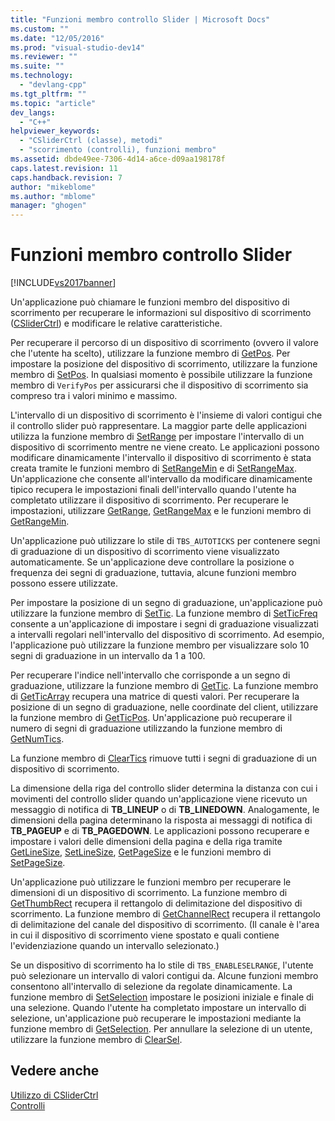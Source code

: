 ```yaml
---
title: "Funzioni membro controllo Slider | Microsoft Docs"
ms.custom: ""
ms.date: "12/05/2016"
ms.prod: "visual-studio-dev14"
ms.reviewer: ""
ms.suite: ""
ms.technology: 
  - "devlang-cpp"
ms.tgt_pltfrm: ""
ms.topic: "article"
dev_langs: 
  - "C++"
helpviewer_keywords: 
  - "CSliderCtrl (classe), metodi"
  - "scorrimento (controlli), funzioni membro"
ms.assetid: dbde49ee-7306-4d14-a6ce-d09aa198178f
caps.latest.revision: 11
caps.handback.revision: 7
author: "mikeblome"
ms.author: "mblome"
manager: "ghogen"
---
```

# Funzioni membro controllo Slider
[!INCLUDE[vs2017banner](../assembler/inline/includes/vs2017banner.md)]

Un'applicazione può chiamare le funzioni membro del dispositivo di scorrimento per recuperare le informazioni sul dispositivo di scorrimento \([CSliderCtrl](../mfc/reference/csliderctrl-class.md)\) e modificare le relative caratteristiche.  
  
 Per recuperare il percorso di un dispositivo di scorrimento \(ovvero il valore che l'utente ha scelto\), utilizzare la funzione membro di [GetPos](../Topic/CSliderCtrl::GetPos.md).  Per impostare la posizione del dispositivo di scorrimento, utilizzare la funzione membro di [SetPos](../Topic/CSliderCtrl::SetPos.md).  In qualsiasi momento è possibile utilizzare la funzione membro di `VerifyPos` per assicurarsi che il dispositivo di scorrimento sia compreso tra i valori minimo e massimo.  
  
 L'intervallo di un dispositivo di scorrimento è l'insieme di valori contigui che il controllo slider può rappresentare.  La maggior parte delle applicazioni utilizza la funzione membro di [SetRange](../Topic/CSliderCtrl::SetRange.md) per impostare l'intervallo di un dispositivo di scorrimento mentre ne viene creato.  Le applicazioni possono modificare dinamicamente l'intervallo il dispositivo di scorrimento è stata creata tramite le funzioni membro di [SetRangeMin](../Topic/CSliderCtrl::SetRangeMin.md) e di [SetRangeMax](../Topic/CSliderCtrl::SetRangeMax.md).  Un'applicazione che consente all'intervallo da modificare dinamicamente tipico recupera le impostazioni finali dell'intervallo quando l'utente ha completato utilizzare il dispositivo di scorrimento.  Per recuperare le impostazioni, utilizzare [GetRange](../Topic/CSliderCtrl::GetRange.md), [GetRangeMax](../Topic/CSliderCtrl::GetRangeMax.md) e le funzioni membro di [GetRangeMin](../Topic/CSliderCtrl::GetRangeMin.md).  
  
 Un'applicazione può utilizzare lo stile di `TBS_AUTOTICKS` per contenere segni di graduazione di un dispositivo di scorrimento viene visualizzato automaticamente.  Se un'applicazione deve controllare la posizione o frequenza dei segni di graduazione, tuttavia, alcune funzioni membro possono essere utilizzate.  
  
 Per impostare la posizione di un segno di graduazione, un'applicazione può utilizzare la funzione membro di [SetTic](../Topic/CSliderCtrl::SetTic.md).  La funzione membro di [SetTicFreq](../Topic/CSliderCtrl::SetTicFreq.md) consente a un'applicazione di impostare i segni di graduazione visualizzati a intervalli regolari nell'intervallo del dispositivo di scorrimento.  Ad esempio, l'applicazione può utilizzare la funzione membro per visualizzare solo 10 segni di graduazione in un intervallo da 1 a 100.  
  
 Per recuperare l'indice nell'intervallo che corrisponde a un segno di graduazione, utilizzare la funzione membro di [GetTic](../Topic/CSliderCtrl::GetTic.md).  La funzione membro di [GetTicArray](../Topic/CSliderCtrl::GetTicArray.md) recupera una matrice di questi valori.  Per recuperare la posizione di un segno di graduazione, nelle coordinate del client, utilizzare la funzione membro di [GetTicPos](../Topic/CSliderCtrl::GetTicPos.md).  Un'applicazione può recuperare il numero di segni di graduazione utilizzando la funzione membro di [GetNumTics](../Topic/CSliderCtrl::GetNumTics.md).  
  
 La funzione membro di [ClearTics](../Topic/CSliderCtrl::ClearTics.md) rimuove tutti i segni di graduazione di un dispositivo di scorrimento.  
  
 La dimensione della riga del controllo slider determina la distanza con cui i movimenti del controllo slider quando un'applicazione viene ricevuto un messaggio di notifica di **TB\_LINEUP** o di **TB\_LINEDOWN**.  Analogamente, le dimensioni della pagina determinano la risposta ai messaggi di notifica di **TB\_PAGEUP** e di **TB\_PAGEDOWN**.  Le applicazioni possono recuperare e impostare i valori delle dimensioni della pagina e della riga tramite [GetLineSize](../Topic/CSliderCtrl::GetLineSize.md), [SetLineSize](../Topic/CSliderCtrl::SetLineSize.md), [GetPageSize](../Topic/CSliderCtrl::GetPageSize.md) e le funzioni membro di [SetPageSize](../Topic/CSliderCtrl::SetPageSize.md).  
  
 Un'applicazione può utilizzare le funzioni membro per recuperare le dimensioni di un dispositivo di scorrimento.  La funzione membro di [GetThumbRect](../Topic/CSliderCtrl::GetThumbRect.md) recupera il rettangolo di delimitazione del dispositivo di scorrimento.  La funzione membro di [GetChannelRect](../Topic/CSliderCtrl::GetChannelRect.md) recupera il rettangolo di delimitazione del canale del dispositivo di scorrimento. \(Il canale è l'area in cui il dispositivo di scorrimento viene spostato e quali contiene l'evidenziazione quando un intervallo selezionato.\)  
  
 Se un dispositivo di scorrimento ha lo stile di `TBS_ENABLESELRANGE`, l'utente può selezionare un intervallo di valori contigui da.  Alcune funzioni membro consentono all'intervallo di selezione da regolate dinamicamente.  La funzione membro di [SetSelection](../Topic/CSliderCtrl::SetSelection.md) impostare le posizioni iniziale e finale di una selezione.  Quando l'utente ha completato impostare un intervallo di selezione, un'applicazione può recuperare le impostazioni mediante la funzione membro di [GetSelection](../Topic/CSliderCtrl::GetSelection.md).  Per annullare la selezione di un utente, utilizzare la funzione membro di [ClearSel](../Topic/CSliderCtrl::ClearSel.md).  
  
## Vedere anche  
 [Utilizzo di CSliderCtrl](../mfc/using-csliderctrl.md)   
 [Controlli](../mfc/controls-mfc.md)